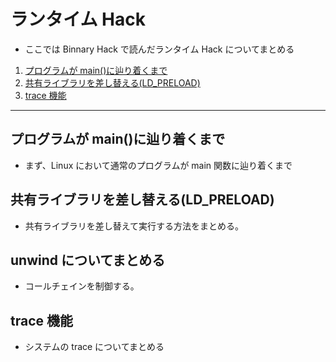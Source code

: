 # ランタイム Hack

- ここでは Binnary Hack で読んだランタイム Hack についてまとめる

1. [プログラムが main()に辿り着くまで](#start)
2. [共有ライブラリを差し替える(LD_PRELOAD)](#PRELOAD)
3. [trace 機能](#trace)

---

## <a name="start">プログラムが main()に辿り着くまで</a>

- まず、Linux において通常のプログラムが main 関数に辿り着くまで

## <a name="PRELOAD">共有ライブラリを差し替える(LD_PRELOAD)</a>

- 共有ライブラリを差し替えて実行する方法をまとめる。

## <a name="unwind">unwind についてまとめる</a>

- コールチェインを制御する。

## <a name="trace">trace 機能</a>

- システムの trace についてまとめる
